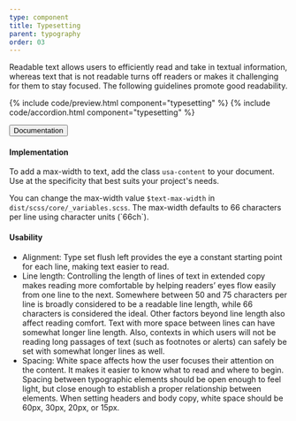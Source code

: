 ```yaml
---
type: component
title: Typesetting
parent: typography
order: 03
---
```


<!-- typesetting section begin -->

<p>Readable text allows users to efficiently read and take in textual information, whereas text that is not readable turns off readers or makes it challenging for them to stay focused. The following guidelines promote good readability.</p>

{% include code/preview.html component="typesetting" %}
{% include code/accordion.html component="typesetting" %}
<div class="usa-accordion usa-accordion--bordered site-accordion-docs">
  <button class="usa-button-unstyled usa-accordion__button"
      aria-expanded="true" aria-controls="typesetting-docs">
    Documentation
  </button>
  <div id="typesetting-docs" class="usa-accordion__content usa prose site-prose">
    <h4 class="usa-heading">Implementation</h4>
    <p>To add a max-width to text, add the class <code>usa-content</code> to your document. Use at the specificity that best suits your project's needs.</p>
    <p>You can change the max-width value <code>$text-max-width</code> in <code>dist/scss/core/_variables.scss</code>. The max-width defaults to 66 characters per line using character units (`66ch`).</p>
    <h4 class="usa-heading">Usability</h4>
    <ul class="usa-content-list">
      <li>Alignment: Type set flush left provides the eye a constant starting point for each line, making text easier to read.</li>
      <li>Line length: Controlling the length of lines of text in extended copy makes reading more comfortable by helping readers’ eyes flow easily from one line to the next. Somewhere between 50 and 75 characters per line is broadly considered to be a readable line length, while 66 characters is considered the ideal. Other factors beyond line length also affect reading comfort. Text with more space between lines can have somewhat longer line length. Also, contexts in which users will not be reading long passages of text (such as footnotes or alerts) can safely be set with somewhat longer lines as well.</li>
      <li>Spacing: White space affects how the user focuses their attention on the content. It makes it easier to know what to read and where to begin. Spacing between typographic elements should be open enough to feel light, but close enough to establish a proper relationship between elements. When setting headers and body copy, white space should be 60px, 30px, 20px, or 15px.</li>
    </ul>
  </div>
</div>
